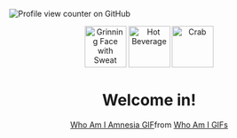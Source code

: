 ![Profile view counter on GitHub](https://komarev.com/ghpvc/?username=Brasilius)
<div id="header" align="center">
  <img src="https://raw.githubusercontent.com/Tarikul-Islam-Anik/Animated-Fluent-Emojis/master/Emojis/Smilies/Grinning%20Face%20with%20Sweat.png" alt="Grinning Face with Sweat" width="75" height="75" />
  <img src="https://raw.githubusercontent.com/Tarikul-Islam-Anik/Animated-Fluent-Emojis/master/Emojis/Food/Hot%20Beverage.png" alt="Hot Beverage" width="75" height="75" />
  <img src="https://raw.githubusercontent.com/Tarikul-Islam-Anik/Animated-Fluent-Emojis/master/Emojis/Food/Crab.png" alt="Crab" width="75" height=" s75" />
</div>
<h1 align = "center">
Welcome in!
</h1>
<div align = "center">
    <div class="tenor-gif-embed" data-postid="15444405" data-share-method="host" data-aspect-ratio="1.89349" data-width="100%"><a href="https://tenor.com/view/who-am-i-amnesia-forgot-gif-15444405">Who Am I Amnesia GIF</a>from <a href="https://tenor.com/search/who+am+i-gifs">Who Am I GIFs</a></div> <script type="text/javascript" async src="https://tenor.com/embed.js"></script>
</div>